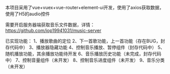本项目采用了vue+vuex+vue-router+element-ui开发，使用了axios获取数据，使用了H5的audio控件

需要开启服务器端获取音乐文件数据，详情：https://github.com/iop19941031/music-server

已实现功能：
  1、播放歌曲的定位
  2、下一首歌功能，上一首功能（存在BUG，封存代码中）
  3、播放器隐藏功能
  4、控制音乐播放、暂停组件（封存代码中）
  5、随机播放功能，其余播放功能待开发
  6、音乐播放历史功能（未完成，封存代码中）
  7、控制音量组件（未开发）
  8、控制音乐进度组件（未开发）
  9、音乐分类（未开发）
  
